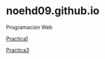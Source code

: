 # noehd09.github.io
Programación Web


<a href="https://github.com/NoeHdz09/noehd09.github.io/blob/master/Ejercicio%201.html">Practica1</a>



<a href="Ejercicio3-Horario-Alu.html">Practica3</a>
